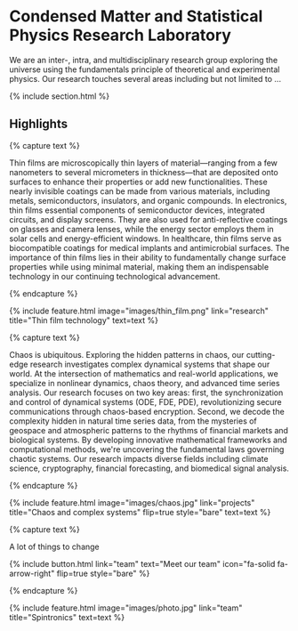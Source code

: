 ---
---

# Condensed Matter and Statistical Physics Research Laboratory

We are an inter-, intra, and multidisciplinary research group exploring the universe using the fundamentals principle of theoretical and experimental physics.  Our research touches several areas including but not limited to ...

{% include section.html %}

## Highlights

{% capture text %}

Thin films are microscopically thin layers of material—ranging from a few nanometers to several micrometers in thickness—that are deposited onto surfaces to enhance their properties or add new functionalities. These nearly invisible coatings can be made from various materials, including metals, semiconductors, insulators, and organic compounds. In electronics, thin films essential components of semiconductor devices, integrated circuits, and display screens. They are also used for anti-reflective coatings on glasses and camera lenses, while the energy sector employs them in solar cells and energy-efficient windows. In healthcare, thin films serve as biocompatible coatings for medical implants and antimicrobial surfaces.  The importance of thin films lies in their ability to fundamentally change surface properties while using minimal material, making them an indispensable technology in our continuing technological advancement.


{% endcapture %}

{%
  include feature.html
  image="images/thin_film.png"
  link="research"
  title="Thin film technology"
  text=text
%}

{% capture text %}

Chaos is ubiquitous. Exploring the hidden patterns in chaos, our cutting-edge research investigates complex dynamical systems that shape our world. At the intersection of mathematics and real-world applications, we specialize in nonlinear dynamics, chaos theory, and advanced time series analysis. Our research focuses on two key areas: first, the synchronization and control of dynamical systems (ODE, FDE, PDE), revolutionizing secure communications through chaos-based encryption. Second, we decode the complexity hidden in natural time series data, from the mysteries of geospace and atmospheric patterns to the rhythms of financial markets and biological systems. By developing innovative mathematical frameworks and computational methods, we're uncovering the fundamental laws governing chaotic systems. Our research impacts diverse fields including climate science, cryptography, financial forecasting, and biomedical signal analysis. 


{% endcapture %}

{%
  include feature.html
  image="images/chaos.jpg"
  link="projects"
  title="Chaos and complex systems"
  flip=true
  style="bare"
  text=text
%}

{% capture text %}

A lot of things to change

{%
  include button.html
  link="team"
  text="Meet our team"
  icon="fa-solid fa-arrow-right"
  flip=true
  style="bare"
%}

{% endcapture %}

{%
  include feature.html
  image="images/photo.jpg"
  link="team"
  title="Spintronics"
  text=text
%}
